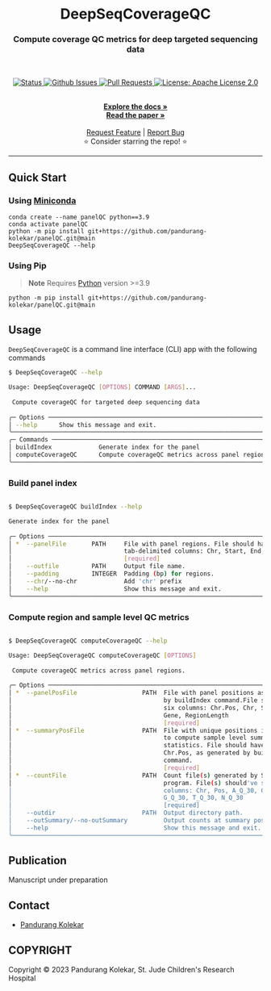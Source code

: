 <p align="center">

  <h1 align="center">
    DeepSeqCoverageQC
  </h1>
  <h3 align="center">
    Compute coverage QC metrics for deep targeted sequencing data
  </h3>

  <br>
  <p align="center">
   <a href="https://github.com/pandurang-kolekar/panelQC" target="_blank">
     <img alt="Status"
          src="https://img.shields.io/badge/status-active-success.svg" />
   </a>
   <a href="https://github.com/pandurang-kolekar/panelQC/issues" target="_blank">
     <img alt="Github Issues"
          src="https://img.shields.io/github/issues/stjudecloud/bioinformatics-tool-template"  />
   </a>
   <a href="https://github.com/pandurang-kolekar/panelQC/pulls"  target="_blank">
     <img alt="Pull Requests"
          src="https://img.shields.io/github/issues-pr/stjudecloud/bioinformatics-tool-template"  />
   </a>
   <a href="https://github.com/pandurang-kolekar/panelQC/blob/main/LICENSE" target="_blank">
     <img alt="License: Apache License 2.0"
          src="https://img.shields.io/badge/License-Apache2.0-blue.svg" />
   </a>
</p>

  <p align="center">
   <br/>
   <a href="#"><strong>Explore the docs »</strong></a>
   <br />
   <a href="#"><strong>Read the paper »</strong></a>
   <br />
   <br />
   <a href="https://github.com/pandurang-kolekar/panelQC/issues/new?assignees=&labels=&template=feature_request.md&title=Descriptive%20Title&labels=enhancement">Request Feature</a>
    | 
   <a href="https://github.com/pandurang-kolekar/panelQC/issues/new?assignees=&labels=&template=bug_report.md&title=Descriptive%20Title&labels=bug">Report Bug</a>
   <br />
    ⭐ Consider starring the repo! ⭐
   <br />
  </p>
</p>

---
## Quick Start

### Using [Miniconda](https://docs.conda.io/en/latest/miniconda.html)


```
conda create --name panelQC python==3.9
conda activate panelQC
python -m pip install git+https://github.com/pandurang-kolekar/panelQC.git@main
DeepSeqCoverageQC --help
```

### Using Pip
> **Note**
>   Requires [Python](https://www.python.org/) version >=3.9
    
```
python -m pip install git+https://github.com/pandurang-kolekar/panelQC.git@main
```
## Usage

`DeepSeqCoverageQC` is a command line interface (CLI) app with the following commands

```bash
$ DeepSeqCoverageQC --help

Usage: DeepSeqCoverageQC [OPTIONS] COMMAND [ARGS]...                                
                                                                                     
 Compute coverageQC for targeted deep sequencing data                                
                                                                                     
╭─ Options ─────────────────────────────────────────────────────────────────────────╮
│ --help      Show this message and exit.                                           │
╰───────────────────────────────────────────────────────────────────────────────────╯
╭─ Commands ────────────────────────────────────────────────────────────────────────╮
│ buildIndex             Generate index for the panel                               │
│ computeCoverageQC      Compute coverageQC metrics across panel regions.           │
╰───────────────────────────────────────────────────────────────────────────────────╯

```

### Build panel index

```bash

$ DeepSeqCoverageQC buildIndex --help

Generate index for the panel                                                        
                                                                                     
╭─ Options ─────────────────────────────────────────────────────────────────────────╮
│ *  --panelFile       PATH     File with panel regions. File should have four      │
│                               tab-delimited columns: Chr, Start, End, Gene        │
│                               [required]                                          │
│    --outfile         PATH     Output file name.                                   │
│    --padding         INTEGER  Padding (bp) for regions.                           │
│    --chr/--no-chr             Add 'chr' prefix                                    │
│    --help                     Show this message and exit.                         │
╰───────────────────────────────────────────────────────────────────────────────────╯
```

### Compute region and sample level QC metrics

```bash

$ DeepSeqCoverageQC computeCoverageQC --help

Usage: DeepSeqCoverageQC computeCoverageQC [OPTIONS]                                
                                                                                     
 Compute coverageQC metrics across panel regions.                                    
                                                                                     
╭─ Options ─────────────────────────────────────────────────────────────────────────╮
│ *  --panelPosFile                  PATH  File with panel positions as generated   │
│                                          by buildIndex command.File should have   │
│                                          six columns: Chr.Pos, Chr, Start, End,   │
│                                          Gene, RegionLength                       │
│                                          [required]                               │
│ *  --summaryPosFile                PATH  File with unique positions in the panel  │
│                                          to compute sample level summary          │
│                                          statistics. File should have one column: │
│                                          Chr.Pos, as generated by buildIndex      │
│                                          command.                                 │
│                                          [required]                               │
│ *  --countFile                     PATH  Count file(s) generated by SequencErr    │
│                                          program. File(s) should've seven         │
│                                          columns: Chr, Pos, A_Q_30, C_Q_30,       │
│                                          G_Q_30, T_Q_30, N_Q_30                   │
│                                          [required]                               │
│    --outdir                        PATH  Output directory path.                   │
│    --outSummary/--no-outSummary          Output counts at summary positions       │
│    --help                                Show this message and exit.              │
╰───────────────────────────────────────────────────────────────────────────────────╯

```

## Publication

Manuscript under preparation

## Contact

- [Pandurang Kolekar](mailto:pandurang.kolekar@gmail.com)

## COPYRIGHT

Copyright © 2023 Pandurang Kolekar, St. Jude Children's Research Hospital

